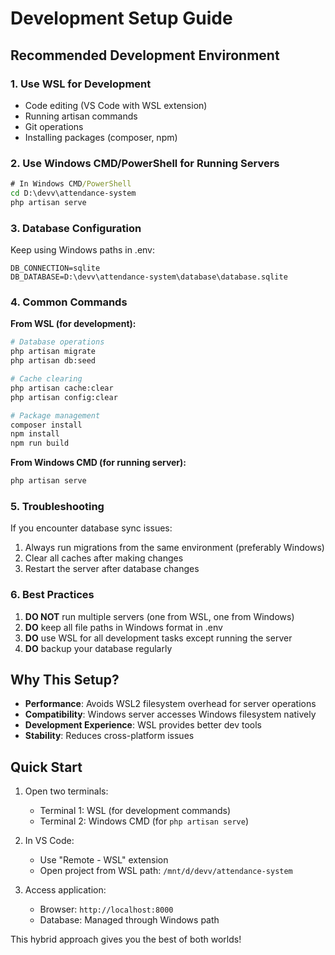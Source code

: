 # Development Setup Guide

## Recommended Development Environment

### 1. Use WSL for Development
- Code editing (VS Code with WSL extension)
- Running artisan commands
- Git operations
- Installing packages (composer, npm)

### 2. Use Windows CMD/PowerShell for Running Servers
```cmd
# In Windows CMD/PowerShell
cd D:\devv\attendance-system
php artisan serve
```

### 3. Database Configuration
Keep using Windows paths in .env:
```
DB_CONNECTION=sqlite
DB_DATABASE=D:\devv\attendance-system\database\database.sqlite
```

### 4. Common Commands

**From WSL (for development):**
```bash
# Database operations
php artisan migrate
php artisan db:seed

# Cache clearing
php artisan cache:clear
php artisan config:clear

# Package management
composer install
npm install
npm run build
```

**From Windows CMD (for running server):**
```cmd
php artisan serve
```

### 5. Troubleshooting

If you encounter database sync issues:
1. Always run migrations from the same environment (preferably Windows)
2. Clear all caches after making changes
3. Restart the server after database changes

### 6. Best Practices

1. **DO NOT** run multiple servers (one from WSL, one from Windows)
2. **DO** keep all file paths in Windows format in .env
3. **DO** use WSL for all development tasks except running the server
4. **DO** backup your database regularly

## Why This Setup?

- **Performance**: Avoids WSL2 filesystem overhead for server operations
- **Compatibility**: Windows server accesses Windows filesystem natively
- **Development Experience**: WSL provides better dev tools
- **Stability**: Reduces cross-platform issues

## Quick Start

1. Open two terminals:
   - Terminal 1: WSL (for development commands)
   - Terminal 2: Windows CMD (for `php artisan serve`)

2. In VS Code:
   - Use "Remote - WSL" extension
   - Open project from WSL path: `/mnt/d/devv/attendance-system`

3. Access application:
   - Browser: `http://localhost:8000`
   - Database: Managed through Windows path

This hybrid approach gives you the best of both worlds!